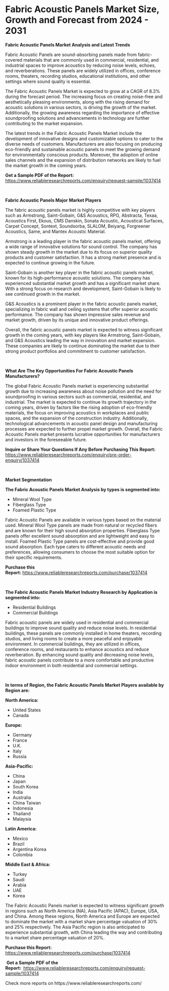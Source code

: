 <p><h1>Fabric Acoustic Panels Market Size, Growth and Forecast from 2024 - 2031</h1></p><p><strong>Fabric Acoustic Panels Market Analysis and Latest Trends</strong></p>
<p><p>Fabric Acoustic Panels are sound-absorbing panels made from fabric-covered materials that are commonly used in commercial, residential, and industrial spaces to improve acoustics by reducing noise levels, echoes, and reverberations. These panels are widely utilized in offices, conference rooms, theaters, recording studios, educational institutions, and other settings where sound quality is essential.</p><p>The Fabric Acoustic Panels Market is expected to grow at a CAGR of 8.3% during the forecast period. The increasing focus on creating noise-free and aesthetically pleasing environments, along with the rising demand for acoustic solutions in various sectors, is driving the growth of the market. Additionally, the growing awareness regarding the importance of effective soundproofing solutions and advancements in technology are further contributing to the market expansion.</p><p>The latest trends in the Fabric Acoustic Panels Market include the development of innovative designs and customizable options to cater to the diverse needs of customers. Manufacturers are also focusing on producing eco-friendly and sustainable acoustic panels to meet the growing demand for environmentally conscious products. Moreover, the adoption of online sales channels and the expansion of distribution networks are likely to fuel the market growth in the coming years.</p></p>
<p><strong>Get a Sample PDF of the Report:&nbsp;</strong> <a href="https://www.reliableresearchreports.com/enquiry/request-sample/1037414">https://www.reliableresearchreports.com/enquiry/request-sample/1037414</a></p>
<p>&nbsp;</p>
<p><strong>Fabric Acoustic Panels Major Market Players</strong></p>
<p><p>The fabric acoustic panels market is highly competitive with key players such as Armstrong, Saint-Gobain, G&S Acoustics, RPG, Abstracta, Texaa, Acoustics First, Ekous, CMS Danskin, Sonata Acoustic, Acoustical Surfaces, Carpet Concept, Sontext, Soundsorba, SLALOM, Beiyang, Forgreener Acoustics, Same, and Mantex Acoustic Material.</p><p>Armstrong is a leading player in the fabric acoustic panels market, offering a wide range of innovative solutions for sound control. The company has shown steady growth in the market due to its focus on superior quality products and customer satisfaction. It has a strong market presence and is expected to continue growing in the future.</p><p>Saint-Gobain is another key player in the fabric acoustic panels market, known for its high-performance acoustic solutions. The company has experienced substantial market growth and has a significant market share. With a strong focus on research and development, Saint-Gobain is likely to see continued growth in the market.</p><p>G&S Acoustics is a prominent player in the fabric acoustic panels market, specializing in fabric wall and ceiling systems that offer superior acoustic performance. The company has shown impressive sales revenue and market growth, driven by its unique and innovative product offerings.</p><p>Overall, the fabric acoustic panels market is expected to witness significant growth in the coming years, with key players like Armstrong, Saint-Gobain, and G&S Acoustics leading the way in innovation and market expansion. These companies are likely to continue dominating the market due to their strong product portfolios and commitment to customer satisfaction.</p></p>
<p>&nbsp;</p>
<p><strong>What Are The Key Opportunities For Fabric Acoustic Panels Manufacturers?</strong></p>
<p><p>The global Fabric Acoustic Panels market is experiencing substantial growth due to increasing awareness about noise pollution and the need for soundproofing in various sectors such as commercial, residential, and industrial. The market is expected to continue its growth trajectory in the coming years, driven by factors like the rising adoption of eco-friendly materials, the focus on improving acoustics in workplaces and public spaces, and the expansion of the construction industry. Additionally, technological advancements in acoustic panel design and manufacturing processes are expected to further propel market growth. Overall, the Fabric Acoustic Panels market presents lucrative opportunities for manufacturers and investors in the foreseeable future.</p></p>
<p><strong>Inquire or Share Your Questions If Any Before Purchasing This Report:</strong> <a href="https://www.reliableresearchreports.com/enquiry/pre-order-enquiry/1037414">https://www.reliableresearchreports.com/enquiry/pre-order-enquiry/1037414</a></p>
<p>&nbsp;</p>
<p><strong>Market Segmentation</strong></p>
<p><strong>The Fabric Acoustic Panels Market Analysis by types is segmented into:</strong></p>
<p><ul><li>Mineral Wool Type</li><li>Fiberglass Type</li><li>Foamed Plastic Type</li></ul></p>
<p><p>Fabric Acoustic Panels are available in various types based on the material used. Mineral Wool Type panels are made from natural or recycled fibers and are known for their high sound absorption properties. Fiberglass Type panels offer excellent sound absorption and are lightweight and easy to install. Foamed Plastic Type panels are cost-effective and provide good sound absorption. Each type caters to different acoustic needs and preferences, allowing consumers to choose the most suitable option for their specific requirements.</p></p>
<p><strong>Purchase this Report:&nbsp;</strong><a href="https://www.reliableresearchreports.com/purchase/1037414">https://www.reliableresearchreports.com/purchase/1037414</a></p>
<p>&nbsp;</p>
<p><strong>The Fabric Acoustic Panels Market Industry Research by Application is segmented into:</strong></p>
<p><ul><li>Residential Buildings</li><li>Commercial Buildings</li></ul></p>
<p><p>Fabric acoustic panels are widely used in residential and commercial buildings to improve sound quality and reduce noise levels. In residential buildings, these panels are commonly installed in home theaters, recording studios, and living rooms to create a more peaceful and enjoyable environment. In commercial buildings, they are utilized in offices, conference rooms, and restaurants to enhance acoustics and reduce reverberation. By enhancing sound quality and decreasing noise levels, fabric acoustic panels contribute to a more comfortable and productive indoor environment in both residential and commercial settings.</p></p>
<p>&nbsp;</p>
<p><strong>In terms of Region, the Fabric Acoustic Panels Market Players available by Region are:</strong></p>
<p>
    <p> <strong> North America: </strong>
        <ul>
            <li>United States</li>
            <li>Canada</li>
        </ul>
        </p> 
    <p> <strong> Europe: </strong>
        <ul>
            <li>Germany</li>
            <li>France</li>
            <li>U.K.</li>
            <li>Italy</li>
            <li>Russia</li>
        </ul>
        </p> 
    <p> <strong> Asia-Pacific: </strong>
        <ul>
            <li>China</li>
            <li>Japan</li>
            <li>South Korea</li>
            <li>India</li>
            <li>Australia</li>
            <li>China Taiwan</li>
            <li>Indonesia</li>
            <li>Thailand</li>
            <li>Malaysia</li>
        </ul>
        </p> 
    <p> <strong> Latin America: </strong>
        <ul>
            <li>Mexico</li>
            <li>Brazil</li>
            <li>Argentina Korea</li>
            <li>Colombia</li>
        </ul>
        </p> 
    <p> <strong> Middle East & Africa: </strong>
        <ul>
            <li>Turkey</li>
            <li>Saudi</li>
            <li>Arabia</li>
            <li>UAE</li>
            <li>Korea</li>
        </ul>
    </p>
    </p>
<p><p>The Fabric Acoustic Panels market is expected to witness significant growth in regions such as North America (NA), Asia Pacific (APAC), Europe, USA, and China. Among these regions, North America and Europe are expected to dominate the market with a market share percentage valuation of 30% and 25% respectively. The Asia Pacific region is also anticipated to experience substantial growth, with China leading the way and contributing to a market share percentage valuation of 20%.</p></p>
<p><strong>Purchase this Report: </strong><a href="https://www.reliableresearchreports.com/purchase/1037414">https://www.reliableresearchreports.com/purchase/1037414</a></p>
<p>&nbsp;<strong>Get a Sample PDF of the Report:&nbsp;&nbsp;</strong><a href="https://www.reliableresearchreports.com/enquiry/request-sample/1037414">https://www.reliableresearchreports.com/enquiry/request-sample/1037414</a></p>
<p><strong></strong></p>
<p>Check more reports on https://www.reliableresearchreports.com/</p>